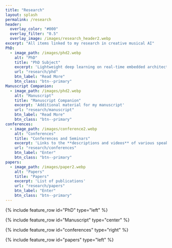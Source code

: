 ```yaml
---
title: "Research"
layout: splash
permalink: /research
header:
  overlay_color: "#000"
  overlay_filter: "0.5"
  overlay_image: /images/research_header2.webp
excerpt: "All items linked to my research in creative musical AI"
PhD:
  - image_path: /images/phd2.webp
    alt: "PhD"
    title: "PhD Subject"
    excerpt: 'Lightweight deep learning on real-time embedded architectures.'
    url: "research/phd"
    btn_label: "Read More"
    btn_class: "btn--primary"
Manuscript Companion:
  - image_path: /images/phd2.webp
    alt: "Manuscript"
    title: "Manuscript Companion"
    excerpt: 'Additional material for my manuscript'
    url: "research/manuscript"
    btn_label: "Read More"
    btn_class: "btn--primary"
conferences:
  - image_path: /images/conference2.webp
    alt: "Conferences"
    title: "Conferences and Seminars"
    excerpt: 'Links to the **descriptions and videos** of various speaking intervention'
    url: "research/conferences"
    btn_label: "Enter"
    btn_class: "btn--primary"
papers:
  - image_path: /images/paper2.webp
    alt: "Papers"
    title: "Papers"
    excerpt: 'List of publications'
    url: "research/papers"
    btn_label: "Enter"
    btn_class: "btn--primary"
---
```


{% include feature_row id="PhD" type="left" %}

{% include feature_row id="Manuscript" type="center" %}

{% include feature_row id="conferences" type="right" %}

{% include feature_row id="papers" type="left" %}
